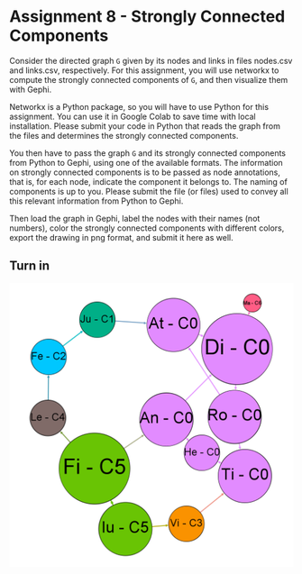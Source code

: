 # Assignment 8 - Strongly Connected Components

Consider the directed graph `G` given by its nodes and links in files nodes.csv and links.csv, respectively.  For this assignment, you will use networkx to compute the strongly connected components of `G`, and then visualize them with Gephi.

Networkx is a Python package, so you will have to use Python for this assignment.  You can use it in Google Colab to save time with local installation.  Please submit your code in Python that reads the graph from the files and determines the strongly connected components.

You then have to pass the graph `G` and its strongly connected components from Python to Gephi, using one of the available formats. The information on strongly connected components is to be passed as node annotations, that is, for each node, indicate the component it belongs to.  The naming of components is up to you.  Please submit the file (or files) used to convey all this relevant information from Python to Gephi.

Then load the graph in Gephi, label the nodes with their names (not numbers), color the strongly connected components with different colors, export the drawing in png format, and submit it here as well.

## Turn in

![Final Graph](graph.png)
